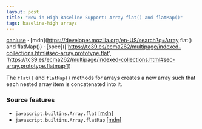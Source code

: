 ```yaml
---
layout: post
title: "New in High Baseline Support: Array flat() and flatMap()"
tags: baseline-high arrays
---
```


[caniuse](https://caniuse.com/?search=array-flat) · [mdn](https://developer.mozilla.org/en-US/search?q=Array flat() and flatMap()) · [spec](['https://tc39.es/ecma262/multipage/indexed-collections.html#sec-array.prototype.flat', 'https://tc39.es/ecma262/multipage/indexed-collections.html#sec-array.prototype.flatmap'])

The `flat()` and `flatMap()` methods for arrays creates a new array such that each nested array item is concatenated into it.

### Source features

- ``javascript.builtins.Array.flat`` [[mdn]](https://developer.mozilla.org/en-US/search?q=javascript.builtins.Array.flat)
- ``javascript.builtins.Array.flatMap`` [[mdn]](https://developer.mozilla.org/en-US/search?q=javascript.builtins.Array.flatMap)
